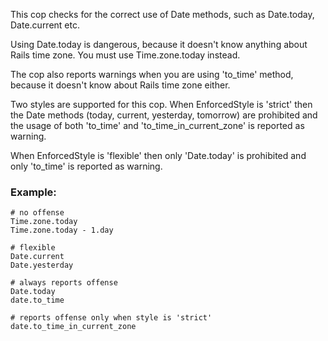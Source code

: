 This cop checks for the correct use of Date methods,
such as Date.today, Date.current etc.

Using Date.today is dangerous, because it doesn't know anything about
Rails time zone. You must use Time.zone.today instead.

The cop also reports warnings when you are using 'to_time' method,
because it doesn't know about Rails time zone either.

Two styles are supported for this cop. When EnforcedStyle is 'strict'
then the Date methods (today, current, yesterday, tomorrow)
are prohibited and the usage of both 'to_time'
and 'to_time_in_current_zone' is reported as warning.

When EnforcedStyle is 'flexible' then only 'Date.today' is prohibited
and only 'to_time' is reported as warning.

### Example:
    # no offense
    Time.zone.today
    Time.zone.today - 1.day

    # flexible
    Date.current
    Date.yesterday

    # always reports offense
    Date.today
    date.to_time

    # reports offense only when style is 'strict'
    date.to_time_in_current_zone